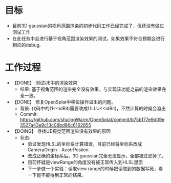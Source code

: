 # 目标
- 目前3D gaussian的视角范围渲染的初步代码工作已经完成了，但还没有做过测试工作
- 在此任务中会进行基于视角范围渲染效果的测试，如果效果不符合预期会进行相应的debug.

# 工作过程
- 【DONE】 测试UE中的渲染效果
	- 结果: 基于视角范围的渲染完全没有效果，与实现该功能之前的渲染效果完全一致。
- 【DONE】 修复OpenSplat中移位操作溢出的问题。
	- 背景: 代码中的(1<<idBit)需要改成(1LLU<<idBit)，不然计算的时候会溢出
	- Commit: https://github.com/shulingWarm/OpenSplat/commit/b75b177e9d09e3527a43e9c13c08bd86c6162855
- 【DOING】 寻找UE视觉范围渲染没有效果的原因
	- 状态:
		- 验证发现HLSL的坐标系计算错误，目前已经将坐标系改成CameraOrigin - AcotrPosiion
		- 改成正确的坐标系后，3D gaussian完全无法显示，全部被过滤掉了。
		- 目前怀疑是viewRange的角度没有被正常传入到HLSL里面
		- 下一步做一个实验：读取view range的时候把读取到的数据写死，看一下能不能得到正常的结果。